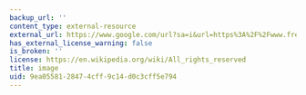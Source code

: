 ```yaml
---
backup_url: ''
content_type: external-resource
external_url: https://www.google.com/url?sa=i&url=https%3A%2F%2Fwww.freepik.com%2Ffree-photos-vectors%2Fvivid&psig=AOvVaw3h8r62JH3UILt1AcKgJNsA&ust=1715297048615000&source=images&cd=vfe&opi=89978449&ved=0CBIQjRxqFwoTCLjUssuZ_4UDFQAAAAAdAAAAABAE
has_external_license_warning: false
is_broken: ''
license: https://en.wikipedia.org/wiki/All_rights_reserved
title: image
uid: 9ea05581-2847-4cff-9c14-d0c3cff5e794
---
```

